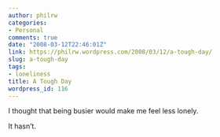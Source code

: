 ```yaml
---
author: philrw
categories:
- Personal
comments: true
date: "2008-03-12T22:46:01Z"
link: https://philrw.wordpress.com/2008/03/12/a-tough-day/
slug: a-tough-day
tags:
- loneliness
title: A Tough Day
wordpress_id: 116
---
```


I thought that being busier would make me feel less lonely.




It hasn’t.




